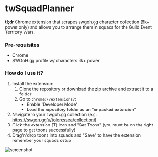# twSquadPlanner

**tl;dr** Chrome extension that scrapes swgoh.gg character collection (6k+ power only) and allows you to arrange them in squads for the Guild Event Territory Wars.

### Pre-requisites

* Chrome
* SWGoH.gg profile w/ characters 6k+ power

### How do I use it?

1. Install the extension:
   1. Clone the repository or download the zip archive and extract it to a folder
   2. Go to `chrome://extensions/`:
      * Enable 'Developer Mode'
      * Load the repository folder as an "unpacked extension"
2. Navigate to your swgoh.gg collection (e.g. https://swgoh.gg/u/toleressea/collection/)
3. Click the extension (T) icon and "Get Toons" (you must be on the right page to get toons successfully)
4. Drag'n'drop toons into squads and "Save" to have the extension remember your squads setup

![screenshot](https://i.imgur.com/3ciPuMX.png?1)
